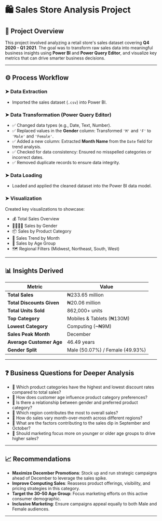 # 🛍️ Sales Store Analysis Project

## 📌 Project Overview

This project involved analyzing a retail store's sales dataset covering **Q4 2020 - Q1 2021**. The goal was to transform raw sales data into meaningful business insights using **Power BI** and **Power Query Editor**, and visualize key metrics that can drive smarter business decisions.

---

## ⚙️ Process Workflow

### ➤ Data Extraction
- Imported the sales dataset (`.csv`) into Power BI.

### ➤ Data Transformation (Power Query Editor)
- ✅ Changed data types (e.g., Date, Text, Number).
- ✅ Replaced values in the **Gender** column: Transformed `'M'` and `'F'` to `'Male'` and `'Female'`.
- ✅ Added a new column: Extracted **Month Name** from the `Date` field for trend analysis.
- ✅ Checked for data consistency: Ensured no misspelled categories or incorrect dates.
- ✅ Removed duplicate records to ensure data integrity.

### ➤ Data Loading
- Loaded and applied the cleaned dataset into the Power BI data model.

### ➤ Visualization
Created key visualizations to showcase:
- 💰 Total Sales Overview  
- 👨‍👩‍👧‍👦 Sales by Gender  
- 📦 Sales by Product Category  
- 📅 Sales Trend by Month  
- 🎂 Sales by Age Group  
- 🗺️ Regional Filters (Midwest, Northeast, South, West)  

---

## 📊 Insights Derived

| Metric                    | Value                      |
|---------------------------|-----------------------------|
| **Total Sales**           | ₦233.65 million             |
| **Total Discounts Given** | ₦20.06 million              |
| **Total Units Sold**      | 862,000+ units              |
| **Top Category**          | Mobiles & Tablets (₦130M)   |
| **Lowest Category**       | Computing (~₦9M)            |
| **Sales Peak Month**      | December                    |
| **Average Customer Age**  | 46.49 years                 |
| **Gender Split**          | Male (50.07%) / Female (49.93%) |

---

## ❓ Business Questions for Deeper Analysis

- 📌 Which product categories have the highest and lowest discount rates compared to total sales?
- 📌 How does customer age influence product category preferences?
- 📌 Is there a relationship between gender and preferred product category?
- 📌 Which region contributes the most to overall sales?
- 📌 How do sales vary month-over-month across different regions?
- 📌 What are the factors contributing to the sales dip in September and October?
- 📌 Should marketing focus more on younger or older age groups to drive higher sales?

---

## 📈 Recommendations

- **Maximize December Promotions**: Stock up and run strategic campaigns ahead of December to leverage the sales spike.
- **Improve Computing Sales**: Reassess product offerings, visibility, and pricing strategies in this category.
- **Target the 30–50 Age Group**: Focus marketing efforts on this active consumer demographic.
- **Inclusive Marketing**: Ensure campaigns appeal equally to both Male and Female audiences.

---
